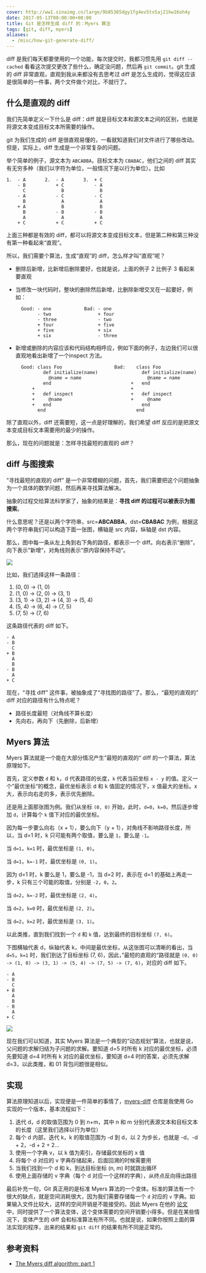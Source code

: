 ```yaml
---
cover: http://ww1.sinaimg.cn/large/9b85365dgy1fg4ev5tx5aj21kw16oh4y
date: 2017-05-13T00:00:00+08:00
title: Git 是怎样生成 diff 的：Myers 算法
tags: [git, diff, myers]
aliases:
  - /misc/how-git-generate-diff/
---
```

diff 是我们每天都要使用的一个功能，每次提交时，我都习惯先用 `git diff --cached` 看看这次提交更改了些什么，确定没问题，然后再 `git commit`。git 生成的 diff 非常直观，直观到我从来都没有去思考过 diff 是怎么生成的，觉得这应该是很简单的一件事，两个文件做个对比，不就行了。

<!--more-->

## 什么是直观的 diff

我们先简单定义一下什么是 diff：diff 就是目标文本和源文本之间的区别，也就是将源文本变成目标文本所需要的操作。

git 为我们生成的 diff 是很直观易懂的，一看就知道我们对文件进行了哪些改动。但是，实际上，diff 生成是一个非常复杂的问题。

举个简单的例子，源文本为 `ABCABBA`，目标文本为 `CBABAC`，他们之间的 diff 其实有无穷多种（我们以字符为单位，一般情况下是以行为单位）。比如

```text
1.  - A       2.  - A       3.  + C
    - B           + C           - A
      C             B             B
    - A           - C           - C
      B             A             A
    + A             B             B
      B           - B           - B
      A             A             A
    + C           + C           + C
```

上面三种都是有效的 diff，都可以将源文本变成目标文本，但是第二种和第三种没有第一种看起来“直观”。

所以，我们需要个算法，生成“直观”的 diff，怎么样才叫“直观”呢？

- 删除后新增，比新增后删除要好，也就是说，上面的例子 2 比例子 3 看起来要直观
- 当修改一块代码时，整块的删除然后新增，比删除新增交叉在一起要好，例如：

    ```text
      Good: - one            Bad: - one
            - two                 + four
            - three               - two
            + four                + five
            + five                + six
            + six                 - three
    ```

- 新增或删除的内容应该和代码结构相呼应，例如下面的例子，左边我们可以很直观地看出新增了一个inspect 方法。

    ```text
      Good: class Foo                   Bad:    class Foo
              def initialize(name)                def initialize(name)
                @name = name                        @name = name
              end                             +   end
          +                                   +
          +   def inspect                     +   def inspect
          +     @name                         +     @name
          +   end                                 end
            end                                 end
    ```

除了直观以外，diff 还需要短，这一点是好理解的，我们希望 diff 反应的是把源文本变成目标文本需要用的最少的操作。

那么，现在的问题就是：怎样寻找最短的直观的 diff？

## diff 与图搜索

”寻找最短的直观的 diff” 是一个非常模糊的问题，首先，我们需要把这个问题抽象为一个具体的数学问题，然后再来寻找算法解决。

抽象的过程交给算法科学家了，抽象的结果是：**寻找 diff 的过程可以被表示为图搜索**。

什么意思呢？还是以两个字符串，src=**ABCABBA**，dst=**CBABAC** 为例，根据这两个字符串我们可以构造下面一张图，横轴是 src 内容，纵轴是 dst 内容。

那么，图中每一条从左上角到右下角的路径，都表示一个 diff。向右表示“删除”，向下表示”新增“，对角线则表示“原内容保持不动“。

![](http://ww1.sinaimg.cn/large/9b85365dgy1ffjxfo7r42j20lm0nudhx)

比如，我们选择这样一条路径：

1. (0, 0) -> (1, 0)
2. (1, 0) -> (2, 0) -> (3, 1)
3. (3, 1) -> (3, 2) -> (4, 3) -> (5, 4)
4. (5, 4) -> (6, 4) -> (7, 5)
5. (7, 5) -> (7, 6)

这条路径代表的 diff 如下。

```text
- A
- B
  C
+ B
  A
  B
- B
  A
+ C
```

现在，“寻找 diff” 这件事，被抽象成了“寻找图的路径”了。那么，“最短的直观的” diff 对应的路径有什么特点呢？

- 路径长度最短（对角线不算长度）
- 先向右，再向下（先删除，后新增）

## Myers 算法

Myers 算法就是一个能在大部分情况产生”最短的直观的“ diff 的一个算法，算法原理如下。

首先，定义参数 `d` 和 `k`，d 代表路径的长度，`k` 代表当前坐标 `x - y` 的值。定义一个”最优坐标“的概念，最优坐标表示 d 和 k 值固定的情况下，x 值最大的坐标。x 大，表示向右走的多，表示优先删除。

还是用上面那张图为例。我们从坐标 `(0, 0)` 开始，此时，`d=0`，`k=0`，然后逐步增加 `d`，计算每个 `k` 值下对应的最优坐标。

因为每一步要么向右（x + 1），要么向下（y + 1），对角线不影响路径长度，所以，当 d=1 时，k 只可能有两个取值，要么是 `1`，要么是 `-1`。

当 `d=1`，`k=1` 时，最优坐标是 `(1, 0)`。

当 `d=1`，`k=-1` 时，最优坐标是 `(0, 1)`。

因为 d=1 时，k 要么是 1，要么是 -1，当 d=2 时，表示在 d=1 的基础上再走一步，k 只有三个可能的取值，分别是 `-2`，`0`，`2`。

当 `d=2`，`k=-2` 时，最优坐标是 `(2, 4)`。

当 `d=2`，`k=0` 时，最优坐标是 `(2, 2)`。

当 `d=2`，`k=2` 时，最优坐标是 `(3, 1)`。

以此类推，直到我们找到一个 `d` 和 `k` 值，达到最终的目标坐标 `(7, 6)`。

下图横轴代表 d，纵轴代表 k，中间是最优坐标，从这张图可以清晰的看出，当 `d=5`，`k=1` 时，我们到达了目标坐标 (7, 6)，因此，”最短的直观的“路径就是 `(0, 0) -> (1, 0) -> (3, 1) -> (5, 4) -> (7, 5) -> (7, 6)`，对应的 diff 如下。

```text
- A
- B
  C
+ B
  A
  B
- B
  A
+ C
```

![](http://ww1.sinaimg.cn/large/9b85365dgy1ffjz1967znj20p20k9gmg)

现在我们可以知道，其实 Myers 算法是一个典型的”动态规划“算法，也就是说，父问题的求解归结为子问题的求解。要知道 d=5 时所有 k 对应的最优坐标，必须先要知道 d=4 时所有 k 对应的最优坐标，要知道 d=4 时的答案，必须先求解 d=3，以此类推，和 01 背包问题很是相似。

## 实现

算法原理知道以后，实现便是一件简单的事情了，[myers-diff](https://github.com/fate-lovely/myers-diff) 仓库是我使用 Go 实现的一个版本，基本流程如下：

1. 迭代 d，d 的取值范围为 0 到 n+m，其中 n 和 m 分别代表源文本和目标文本的长度（这里我们选择以行为单位）
2. 每个 d 内部，迭代 k，k 的取值范围为 -d 到 d，以 2 为步长，也就是 -d，-d + 2，-d + 2 + 2...
3. 使用一个字典 v，以 k 值为索引，存储最优坐标的 x 值
4. 将每个 d 对应的 v 字典存储起来，后面回溯的时候需要用
5. 当我们找到一个 d 和 k，到达目标坐标 (n, m) 时就跳出循环
6. 使用上面存储的 v 字典（每个 d 对应一个这样的字典），从终点反向得出路径

最后补充一句，Git 真正用的是标准 Myers 算法的一个变体。标准的算法有一个很大的缺点，就是空间消耗很大，因为我们需要存储每一个 `d` 对应的 `v` 字典。如果输入文件比较大，这样的空间开销是不能接受的。因此 Myers 在他的 [论文](http://www.xmailserver.org/diff2.pdf) 中，同时提供了一个算法变体，这个变体需要的空间开销要小得多。但是在某些情况下，变体产生的 diff 会和标准算法有所不同。也就是说，如果你按照上面的算法实现的程序，出来的结果和 `git diff` 的结果有所不同是正常的。

## 参考资料

- [The Myers diff algorithm: part 1](https://blog.jcoglan.com/2017/02/12/the-myers-diff-algorithm-part-1/)
